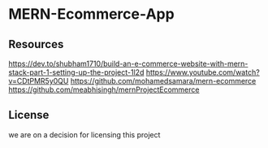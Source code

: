 # MERN-Ecommerce-App

## Resources

https://dev.to/shubham1710/build-an-e-commerce-website-with-mern-stack-part-1-setting-up-the-project-1l2d
https://www.youtube.com/watch?v=CDtPMR5y0QU
https://github.com/mohamedsamara/mern-ecommerce
https://github.com/meabhisingh/mernProjectEcommerce

## License

we are on a decision for licensing this project

